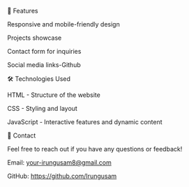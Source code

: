 📌 Features

Responsive and mobile-friendly design

Projects showcase

Contact form for inquiries

Social media links-Github


🛠️ Technologies Used

HTML - Structure of the website

CSS - Styling and layout

JavaScript - Interactive features and dynamic content


📩 Contact

Feel free to reach out if you have any questions or feedback!

Email: your-irungusam8@gmail.com

GitHub: https://github.com/Irungusam
